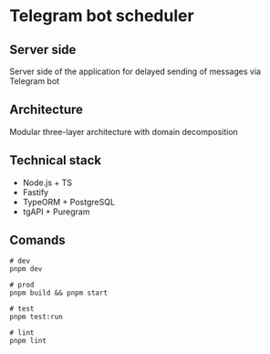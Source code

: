 # Telegram bot scheduler

## Server side

Server side of the application for delayed sending of messages via Telegram bot

## Architecture

Modular three-layer architecture with domain decomposition

## Technical stack

- Node.js + TS
- Fastify
- TypeORM + PostgreSQL
- tgAPI + Puregram

## Comands

```bask
# dev
pnpm dev

# prod
pnpm build && pnpm start

# test
pnpm test:run

# lint
pnpm lint
```
